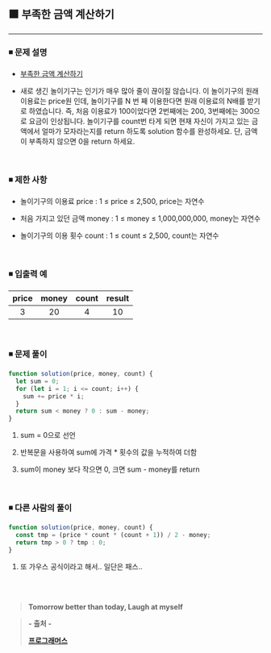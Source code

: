 ## ⬛ 부족한 금액 계산하기

---

### ◾ 문제 설명

- [부족한 금액 계산하기](https://programmers.co.kr/learn/courses/30/lessons/82612)

- 새로 생긴 놀이기구는 인기가 매우 많아 줄이 끊이질 않습니다.
  이 놀이기구의 원래 이용료는 price원 인데, 놀이기구를 N 번 째 이용한다면 원래 이용료의 N배를 받기로 하였습니다.
  즉, 처음 이용료가 100이었다면 2번째에는 200, 3번째에는 300으로 요금이 인상됩니다.
  놀이기구를 count번 타게 되면 현재 자신이 가지고 있는 금액에서 얼마가 모자라는지를 return 하도록 solution 함수를 완성하세요.
  단, 금액이 부족하지 않으면 0을 return 하세요.

<br>

### ◾ 제한 사항

- 놀이기구의 이용료 price : 1 ≤ price ≤ 2,500, price는 자연수

- 처음 가지고 있던 금액 money : 1 ≤ money ≤ 1,000,000,000, money는 자연수

- 놀이기구의 이용 횟수 count : 1 ≤ count ≤ 2,500, count는 자연수

<br>

### ◾ 입출력 예

| price | money | count | result |
| :---: | :---: | :---: | :----: |
|   3   |  20   |   4   |   10   |

<br>

### ◾ 문제 풀이

```javascript
function solution(price, money, count) {
  let sum = 0;
  for (let i = 1; i <= count; i++) {
    sum += price * i;
  }
  return sum < money ? 0 : sum - money;
}
```

1. sum = 0으로 선언

2. 반복문을 사용하여 sum에 가격 \* 횟수의 값을 누적하여 더함

3. sum이 money 보다 작으면 0, 크면 sum - money를 return

<br>

### ◾ 다른 사람의 풀이

```javascript
function solution(price, money, count) {
  const tmp = (price * count * (count + 1)) / 2 - money;
  return tmp > 0 ? tmp : 0;
}
```

1. 또 가우스 공식이라고 해서.. 일단은 패스..

<br><br>

> **Tomorrow better than today, Laugh at myself**

> **- 출처 -**
>
> **[프로그래머스](https://programmers.co.kr/learn/challenges)**
